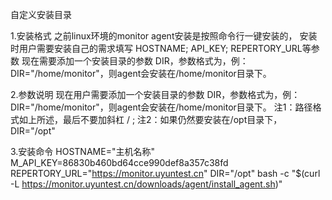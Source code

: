 自定义安装目录

1.安装格式
之前linux环境的monitor agent安装是按照命令行一键安装的，
安装时用户需要安装自己的需求填写
HOSTNAME;  API_KEY;  REPERTORY_URL等参数
现在需要添加一个安装目录的参数 DIR，参数格式为，例：DIR="/home/monitor"，则agent会安装在/home/monitor目录下。

2.参数说明
现在用户需要添加一个安装目录的参数 DIR，参数格式为，例：DIR="/home/monitor"，则agent会安装在/home/monitor目录下。
注1：路径格式如上所述，最后不要加斜杠 / ;
注2：如果仍然要安装在/opt目录下，DIR="/opt"

3.安装命令
HOSTNAME="主机名称" M_API_KEY=86830b460bd64cce990def8a357c38fd REPERTORY_URL="https://monitor.uyuntest.cn" DIR="/opt" bash -c "$(curl -L https://monitor.uyuntest.cn/downloads/agent/install_agent.sh)"

